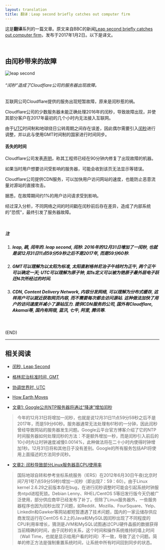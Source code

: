 ```yaml
---
layout: translation
title: 翻译：Leap second briefly catches out computer firm
---
```



这是**翻译**系列的一篇文章。原文来自BBC的新闻[Leap second briefly catches out computer firm](http://www.bbc.com/news/technology-38488246)，发布于2017年1月2日。以下是译文。

<br/>

##	由闰秒带来的故障

<img alt="leap second" src="http://ichef.bbci.co.uk/news/660/cpsprodpb/1025A/production/_93183166_hi006664199.jpg">

<h6>“闰秒”造成了Cloudflare公司的服务器出现故障。</h6>

互联网公司Cloudflare提供的服务出现短暂故障，原来是闰秒惹的祸。

Cloudflare公司的少数服务器未能正确处理2016年的闰秒，导致故障出现，并使其部分客户在2017年最初的几个小时内无法接入互联网。

由于[UTC](https://en.wikipedia.org/wiki/Coordinated_Universal_Time)时间制和地球绕日公转周期之间存在误差，因此偶尔需要引入[闰秒](https://en.wikipedia.org/wiki/Leap_second)进行调整，并以此与使用GMT时间制的国家进行时间同步。

#### 丢失的时间

Cloudflare公司发表[声明](https://blog.cloudflare.com/how-and-why-the-leap-second-affected-cloudflare-dns/)，称其工程师已经在90分钟内修复了出现故障的机器。

如果当时用户想要访问受影响的服务器，可能会收到该页无法显示等错误。

Cloudflare公司提供CDN服务，可以加快用户访问网站的速度，也能防止恶意流量对源站的直接攻击。

据悉，在故障期间约1%的用户访问请求受到影响。

经过深入分析，不同网络之间的时间戳在闰秒前后存在差异，造成了内部系统的"恐慌"，最终引发了服务器故障。

<br/>

<h5>注</h5>

<ol><span>

<li><span><h5>
leap, 跳, 闰年的. leap second, 闰秒. 2016年的12月31日增加了一闰秒, 也就是说12月31日11点59分59秒之后不是2017年, 而是59分60秒.
</h5></span></li>

<li><span><h5>
GMT可以理解为以太阳为标准, 太阳直射格林尼治子午线时为正午, 两个正午可以确定一天; UTC可以理解为原子钟, 如1s定义可以被为铯原子最外层电子跃迁N次所经过的时间.
</h5></span></li>

<li><span><h5>
CDN, Content Delivery Network, 内容分发网络, 可以理解为分布式缓存, 这样用户可以就近获取网页内容, 而不需要每次都去访问源站. 这种做法加快了用户的访问速度并减小了源站压力. 提供CDN服务的公司, 国外有Cloudflare, Akamai等, 国内有网宿, 蓝汛, 七牛, 阿里, 腾讯等.
</h5></span></li>

</span></ol>

<br/>

(END)

---

##  相关阅读

*	[闰秒, Leap Second](https://zh.wikipedia.org/wiki/%E9%97%B0%E7%A7%92)

*	[格林尼治标准时间, GMT](https://zh.wikipedia.org/wiki/%E6%A0%BC%E6%9E%97%E5%B0%BC%E6%B2%BB%E5%B9%B3%E6%97%B6)

*	[协调世界时, UTC](https://zh.wikipedia.org/wiki/%E5%8D%8F%E8%B0%83%E4%B8%96%E7%95%8C%E6%97%B6)

*	[How Earth Moves](https://www.youtube.com/watch?v=IJhgZBn-LHg)

*	[文章1: Google公共NTP服务器将通过“降速”增加闰秒](http://www.solidot.org/story?sid=50596)
>今年的12月31日将增加一闰秒，也就是说12月31日11点59分59秒之后不是2017年，而是59分60秒。服务器通常无法处理有61秒的一分钟，因此闰秒曾经导致网站的服务器发生问题。Google云平台官方博客介绍了它的NTP时间服务器如何处理闰秒的方法：不是额外增加一秒，而是闰秒引入前后的10小时内让时钟速度减慢0.0014%，此种做法将在二十小时内使得时钟增加1秒。12月31日将和其他日子没有差别。Google的所有服务包括API将使用上面描述的方法同步闰秒。

*	[文章2: 闰秒导致部分Linux服务器高CPU使用率](http://www.solidot.org/story?sid=30309)
>国际地球自转和参考坐标系统服务（IERS）在2012年6月30日午夜(北京时间7月1号7点59分59秒)增加一闰秒（即出现7：59：60）。由于Linux kernel 2.6.29之前版本存在bug，在进行闰秒调整时可能会引起系统时钟服务ntpd进程死锁。Debian Lenny、RHEL/CentOS 5等旧发行版今天仍被广泛使用，部分供应商早已经发布了补丁。但除了Linux服务器外，一些服务器程序也因为闰秒出现了问题，如Reddit、Mozilla、FourSquare、Yelp、LinkedIn和Gawker等网站都短暂遭遇了技术问题，国内的一家云储存供应商发现运行在CentOS 6.2上的Java和MySQL因闰秒出现了不同程度的CPU利用率增长，猜测是JVM和MySQL试图通过CPU硬件晶振的数据获得当前精确的时间，由于闰秒的关系，这个时间和操作系统维持的墙上时间（Wall Time，也就是显示给用户看的时间）不一致，导致了这个问题。简单的修正方法是强制重置系统时间，让系统中所有时间回到同步的状态。

